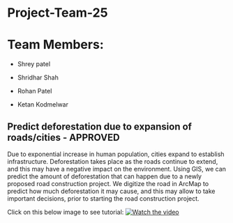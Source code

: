 # Project-Team-25
# Team Members:

- Shrey patel

- Shridhar Shah

- Rohan Patel

- Ketan Kodmelwar


## Predict deforestation due to expansion of roads/cities  - APPROVED
Due to exponential increase in human population, cities expand to establish infrastructure. Deforestation takes place as the roads continue to extend, and this may have a negative impact on the environment. Using GIS, we can predict the amount of deforestation that can happen due to a newly proposed road construction project. We digitize the road in ArcMap to predict how much deforestation it may cause, and this may allow to take important decisions, prior to starting the road construction project. 

Click on this below image to see tutorial:
 [![Watch the video](https://www.dropbox.com/s/qe9dqhtqd22lo5v/Tutorial.gif?dl=0)](https://youtu.be/TecrAKFfXmk)
 
